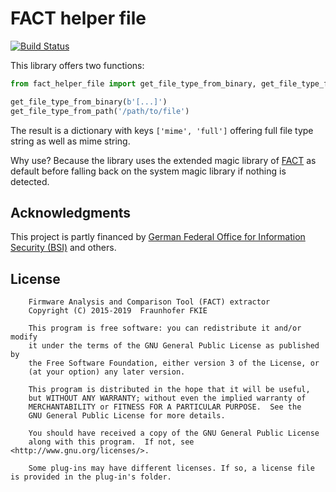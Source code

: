 # FACT helper file

[![Build Status](https://travis-ci.com/fkie-cad/fact_helper_file.svg?branch=master)](https://travis-ci.com/fkie-cad/fact_helper_file)

This library offers two functions:

```python
from fact_helper_file import get_file_type_from_binary, get_file_type_from_path

get_file_type_from_binary(b'[...]')
get_file_type_from_path('/path/to/file')
```

The result is a dictionary with keys `['mime', 'full']` offering full file type string as well as mime string.

Why use? Because the library uses the extended magic library of [FACT](https://github.com/fkie-cad/FACT_core) as default before falling back on the system magic library if nothing is detected.


## Acknowledgments
This project is partly financed by [German Federal Office for Information Security (BSI)](https://www.bsi.bund.de) and others.

## License
```
    Firmware Analysis and Comparison Tool (FACT) extractor
    Copyright (C) 2015-2019  Fraunhofer FKIE

    This program is free software: you can redistribute it and/or modify
    it under the terms of the GNU General Public License as published by
    the Free Software Foundation, either version 3 of the License, or
    (at your option) any later version.

    This program is distributed in the hope that it will be useful,
    but WITHOUT ANY WARRANTY; without even the implied warranty of
    MERCHANTABILITY or FITNESS FOR A PARTICULAR PURPOSE.  See the
    GNU General Public License for more details.

    You should have received a copy of the GNU General Public License
    along with this program.  If not, see <http://www.gnu.org/licenses/>.

    Some plug-ins may have different licenses. If so, a license file is provided in the plug-in's folder.
```

